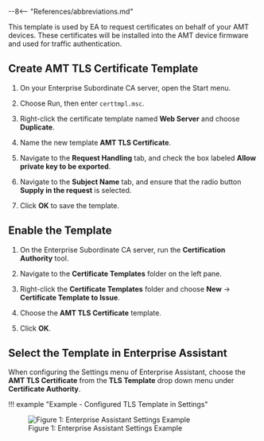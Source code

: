 --8<-- "References/abbreviations.md"

This template is used by EA to request certificates on behalf of your AMT devices. These certificates will be installed into the AMT device firmware and used for traffic authentication.

## Create AMT TLS Certificate Template

1. On your Enterprise Subordinate CA server, open the Start menu.

2. Choose Run, then enter `certtmpl.msc`.

3. Right-click the certificate template named **Web Server** and choose **Duplicate**.

4. Name the new template **AMT TLS Certificate**.

5. Navigate to the **Request Handling** tab, and check the box labeled **Allow private key to be exported**.

6. Navigate to the **Subject Name** tab, and ensure that the radio button **Supply in the request** is selected.

7. Click **OK** to save the template.

## Enable the Template

1. On the Enterprise Subordinate CA server, run the **Certification Authority** tool.

2. Navigate to the **Certificate Templates** folder on the left pane.

3. Right-click the **Certificate Templates** folder and choose **New** -> **Certificate Template to Issue**.

4. Choose the **AMT TLS Certificate** template.

5. Click **OK**.


## Select the Template in Enterprise Assistant

When configuring the Settings menu of Enterprise Assistant, choose the **AMT TLS Certificate** from the **TLS Template** drop down menu under **Certificate Authority**. 

!!! example "Example - Configured TLS Template in Settings"
    <figure class="figure-image">
        <img src="..\..\..\assets\images\EA_RPCSettings_TLSTemplate.png" alt="Figure 1: Enterprise Assistant Settings Example">
        <figcaption>Figure 1: Enterprise Assistant Settings Example</figcaption>
    </figure>